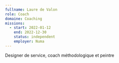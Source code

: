 ```yaml
---
fullname: Laure de Valon
role: Coach
domaine: Coaching
missions:
  - start: 2022-01-12
    end: 2022-12-30
    status: independent
    employer: Numa
---
```


Designer de service, coach méthodologique et peintre
